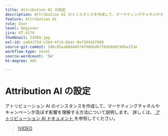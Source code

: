 ```yaml
---
title: Attribution AI の設定
description: Attribution AI のインスタンスを作成して、マーケティングチャネルやキャンペーンが及ぼす影響を理解する方法について説明します。
feature: Attribution AI
role: User
level: Beginner
jira: KT-4174
thumbnail: 32668.jpg
exl-id: ea64175d-c2b4-4fcb-bbac-9ef30416f868
source-git-commit: 286c85aa88d44574f00ded67f0de8e0c945a153e
workflow-type: tm+mt
source-wordcount: '54'
ht-degree: 46%

---
```


# Attribution AI の設定

アトリビューション AI のインスタンスを作成して、マーケティングチャネルやキャンペーンが及ぼす影響を理解する方法について説明します。 詳しくは、[ アトリビューション AI ドキュメント ](https://experienceleague.adobe.com/docs/experience-platform/intelligent-services/attribution-ai/overview.html) を参照してください。

>[!VIDEO](https://video.tv.adobe.com/v/32668?learn=on&enablevpops)
